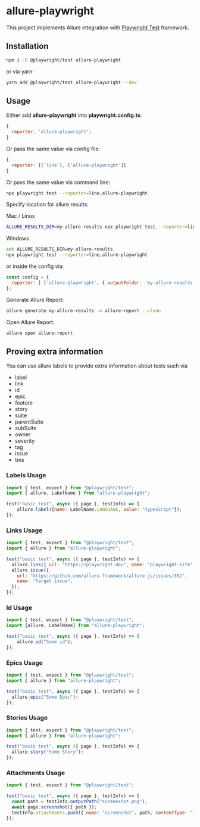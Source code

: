 # allure-playwright

This project implements Allure integration with [Playwright Test](https://playwright.dev) framework.

## Installation

```bash
npm i -D @playwright/test allure-playwright
```

or via yarn:

```bash
yarn add @playwright/test allure-playwright --dev
```

## Usage

Either add **allure-playwright** into **playwright.config.ts**:

```js
{
  reporter: "allure-playwright";
}
```

Or pass the same value via config file:

```js
{
  reporter: [['line'], ['allure-playwright']]
}
```

Or pass the same value via command line:

```bash
npx playwright test --reporter=line,allure-playwright
```

Specify location for allure results:

Mac / Linux

```bash
ALLURE_RESULTS_DIR=my-allure-results npx playwright test --reporter=line,allure-playwright
```

Windows

```bash
set ALLURE_RESULTS_DIR=my-allure-results
npx playwright test --reporter=line,allure-playwright
```

or inside the config via:

```js
const config = {
  reporter: [ ['allure-playwright', { outputFolder: 'my-allure-results' }] ],
};
```

Generate Allure Report:
```bash
allure generate my-allure-results -o allure-report --clean
```

Open Allure Report:
```bash
allure open allure-report
```

## Proving extra information

You can use allure labels to provide extra information about tests such via

- label
- link
- id
- epic
- feature
- story
- suite
- parentSuite
- subSuite
- owner
- severity
- tag
- issue
- tms

### Labels Usage

```js
import { test, expect } from "@playwright/test";
import { allure, LabelName } from "allure-playwright";

test("basic test", async ({ page }, testInfo) => {
    allure.label({name: LabelName.LANGUAGE, value: "typescript"});
});
```
### Links Usage

```js
import { test, expect } from "@playwright/test";
import { allure } from "allure-playwright";

test("basic test", async ({ page }, testInfo) => {
  allure.link({ url: "https://playwright.dev", name: "playwright-site" });
  allure.issue({
    url: "https://github.com/allure-framework/allure-js/issues/352",
    name: "Target issue",
  });
});
```

### Id Usage

```js
import { test, expect } from "@playwright/test";
import {allure, LabelName} from "allure-playwright";

test("basic test", async ({ page }, testInfo) => {
    allure.id("Some id");
});
```

### Epics Usage

```js
import { test, expect } from "@playwright/test";
import { allure } from "allure-playwright";

test("basic test", async ({ page }, testInfo) => {
  allure.epic("Some Epic");
});
```

### Stories Usage

```js
import { test, expect } from "@playwright/test";
import { allure } from "allure-playwright";

test("basic test", async ({ page }, testInfo) => {
  allure.story("Some Story");
});
```



### Attachments Usage

```js
import { test, expect } from "@playwright/test";

test("basic test", async ({ page }, testInfo) => {
  const path = testInfo.outputPath("screenshot.png");
  await page.screenshot({ path });
  testInfo.attachments.push({ name: "screenshot", path, contentType: "image/png" });
});
```
